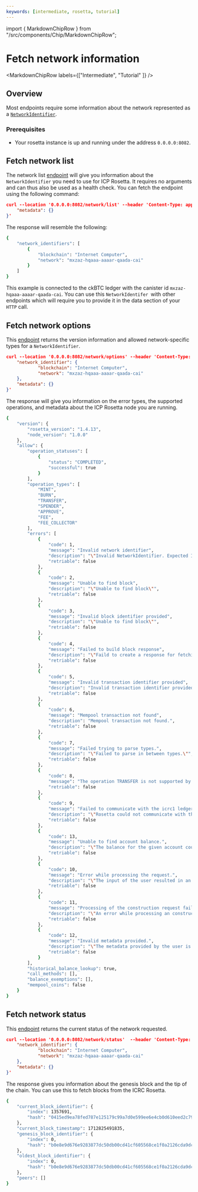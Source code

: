 ```yaml
---
keywords: [intermediate, rosetta, tutorial]
---
```


import { MarkdownChipRow } from "/src/components/Chip/MarkdownChipRow";


# Fetch network information

<MarkdownChipRow labels={["Intermediate", "Tutorial" ]} />

## Overview 

Most endpoints require some information about the network represented as a [`NetworkIdentifier`](https://www.rosetta-api.org/docs/models/NetworkIdentifier.html).

### Prerequisites
- Your rosetta instance is up and running under the address `0.0.0.0:8082`.

## Fetch network list
The network list [endpoint](https://www.rosetta-api.org/docs/NetworkApi.html#networklist) will give you information about the `NetworkIdentifier` you need to use for ICP Rosetta. It requires no arguments and can thus also be used as a health check. You can fetch the endpoint using the following command:  

```json
curl --location '0.0.0.0:8082/network/list' --header 'Content-Type: application/json' --data '{
    "metadata": {}
}'
```

The response will resemble the following:

```bash
{
    "network_identifiers": [
        {
            "blockchain": "Internet Computer",
            "network": "mxzaz-hqaaa-aaaar-qaada-cai"
        }
    ]
}
```
This example is connected to the ckBTC ledger with the canister id `mxzaz-hqaaa-aaaar-qaada-cai`. 
You can use this `NetworkIdentifer `with other endpoints which will require you to provide it in the data section of your `HTTP` call. 

## Fetch network options
This [endpoint](https://www.rosetta-api.org/docs/NetworkApi.html#networkoptions) returns the version information and allowed network-specific types for a `NetworkIdentifier`.

```json
curl --location '0.0.0.0:8082/network/options' --header 'Content-Type: application/json' --data '{
    "network_identifier": {
            "blockchain": "Internet Computer",
            "network": "mxzaz-hqaaa-aaaar-qaada-cai"
    },
    "metadata": {}
}'
```

The response will give you information on the error types, the supported operations, and metadata about the ICP Rosetta node you are running. 

```bash
{
    "version": {
        "rosetta_version": "1.4.13",
        "node_version": "1.0.0"
    },
    "allow": {
        "operation_statuses": [
            {
                "status": "COMPLETED",
                "successful": true
            }
        ],
        "operation_types": [
            "MINT",
            "BURN",
            "TRANSFER",
            "SPENDER",
            "APPROVE",
            "FEE",
            "FEE_COLLECTOR"
        ],
        "errors": [
            {
                "code": 1,
                "message": "Invalid network identifier",
                "description": "\"Invalid NetworkIdentifier. Expected Identifier: NetworkIdentifier { blockchain: \\\"Internet Computer\\\", network: \\\"mxzaz-hqaaa-aaaar-qaada-cai\\\", sub_network_identifier: None } \"",
                "retriable": false
            },
            {
                "code": 2,
                "message": "Unable to find block",
                "description": "\"Unable to find block\"",
                "retriable": false
            },
            {
                "code": 3,
                "message": "Invalid block identifier provided",
                "description": "\"Unable to find block\"",
                "retriable": false
            },
            {
                "code": 4,
                "message": "Failed to build block response",
                "description": "\"Faild to create a response for fetching blocks.\"",
                "retriable": false
            },
            {
                "code": 5,
                "message": "Invalid transaction identifier provided",
                "description": "Invalid transaction identifier provided.",
                "retriable": false
            },
            {
                "code": 6,
                "message": "Mempool transaction not found",
                "description": "Mempool transaction not found.",
                "retriable": false
            },
            {
                "code": 7,
                "message": "Failed trying to parse types.",
                "description": "\"Failed to parse in between types.\"",
                "retriable": false
            },
            {
                "code": 8,
                "message": "The operation TRANSFER is not supported by ICRC Rosetta.",
                "retriable": false
            },
            {
                "code": 9,
                "message": "Failed to communicate with the icrc1 ledger.",
                "description": "\"Rosetta could not communicate with the ICRC-1 Ledger successfully.\"",
                "retriable": false
            },
            {
                "code": 13,
                "message": "Unable to find account balance.",
                "description": "\"The balance for the given account could not be fetched.\"",
                "retriable": false
            },
            {
                "code": 10,
                "message": "Error while processing the request.",
                "description": "\"The input of the user resulted in an error while trying to process the request.\"",
                "retriable": false
            },
            {
                "code": 11,
                "message": "Processing of the construction request failed.",
                "description": "\"An error while processing an construction api endpoint occured.\"",
                "retriable": false
            },
            {
                "code": 12,
                "message": "Invalid metadata provided.",
                "description": "\"The metadata provided by the user is invalid.\"",
                "retriable": false
            }
        ],
        "historical_balance_lookup": true,
        "call_methods": [],
        "balance_exemptions": [],
        "mempool_coins": false
    }
}

```

## Fetch network status
This [endpoint](https://www.rosetta-api.org/docs/NetworkApi.html#networkstatus) returns the current status of the network requested.

```json
curl --location '0.0.0.0:8082/network/status'  --header 'Content-Type: application/json' --data '{
    "network_identifier": {
            "blockchain": "Internet Computer",
            "network": "mxzaz-hqaaa-aaaar-qaada-cai"
    },
    "metadata": {}
}'
```
The response gives you information about the genesis block and the tip of the chain. You can use this to fetch blocks from the ICRC Rosetta.
``` bash
{
    "current_block_identifier": {
        "index": 1357691,
        "hash": "0415ed9ea78fed787e125179c99a7d0e599ee6e4cb0d610eed2c791e6e3f5e19"
    },
    "current_block_timestamp": 1712825491835,
    "genesis_block_identifier": {
        "index": 0,
        "hash": "b0e8e9d676e9283877dc50db00cd41cf605568ce1f0a2126cda9dcc6562f3401"
    },
    "oldest_block_identifier": {
        "index": 0,
        "hash": "b0e8e9d676e9283877dc50db00cd41cf605568ce1f0a2126cda9dcc6562f3401"
    },
    "peers": []
}
```